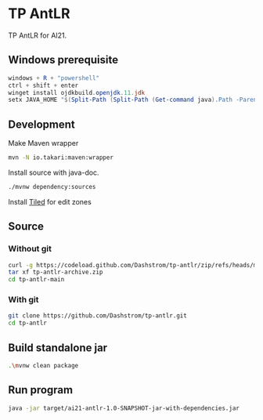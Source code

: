 # TP AntLR

TP AntLR for AI21.

## Windows prerequisite

```powershell
windows + R + "powershell"
ctrl + shift + enter
winget install ojdkbuild.openjdk.11.jdk
setx JAVA_HOME "$(Split-Path (Split-Path (Get-command java).Path -Parent) -Parent)"
```

## Development

Make Maven wrapper

```sh
mvn -N io.takari:maven:wrapper
```

Install source with java-doc.

```sh
./mvnw dependency:sources
```

Install [Tiled](https://www.mapeditor.org/) for edit zones

## Source

### Without git

```sh
curl -g https://codeload.github.com/Dashstrom/tp-antlr/zip/refs/heads/master --output tp-antlr.zip
tar xf tp-antlr-archive.zip
cd tp-antlr-main
```

### With git

```sh
git clone https://github.com/Dashstrom/tp-antlr.git
cd tp-antlr
```

## Build standalone jar

```sh
.\mvnw clean package
```

## Run program

```sh
java -jar target/ai21-antlr-1.0-SNAPSHOT-jar-with-dependencies.jar
```

